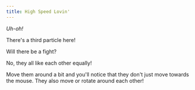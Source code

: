 ```yaml
---
title: High Speed Lovin'
---
```


<script>

    var sim = createSimulation({
        initialize: function(simulation) {
            var p = simulation.parameters;
            p.friction = 0.2;

            for (var i = 0; i < 3; i++) {
                var particle = new Particle();
                v2.setPolar(particle.position, 5, i * tau / 3);
                addParticle(simulation, particle);
            }

            var ljInteraction = new LennardJonesInteraction();
            ljInteraction.strength = 10;
            setInteraction(simulation, 0, 0, ljInteraction);

            setToolbarAvailableTools(simulation.toolbar, ["move"]);
        }
    });
</script>


_Uh-oh!_

There's a third particle here!

Will there be a fight?

<script>
    cue(function () {
        var distance = 0;
        for (var i = 0; i < 3; i++) {
            distance += v2.distance(sim.particles[i].position, sim.particles[(i + 1) % 3].position);    
        }
        return (distance < 8);
    });
    endStep();
</script>

No, they all like each other equally!

Move them around a bit and you'll notice that they don't just move towards the mouse. They also move or rotate around each other!